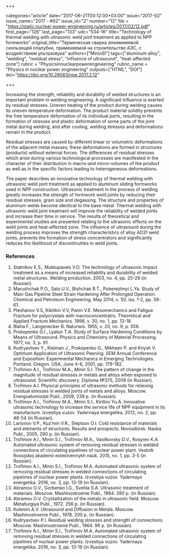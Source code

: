 +++

categories="article"
date="2017-06-21T00:12:00+03:00"
issue="2017-02"
issue_name="2017 - #02"
issue_id="2"
number="12"
file = "https://static.nuclear-power-engineering.ru/articles/2017/02/12.pdf"
first_page="126"
last_page="133"
udc="534-16"
title="Technology of thermal welding with ultrasonic weld joint treatment as applied to NPP formworks"
original_title="Термическая сварка алюминиевой скользящей опалубки, применяемой на строительстве АЭС, с воздействием ультразвука"
authors=["MininSI"]
tags=["aluminum alloy", "welding", "residual stress", "influence of ultrasound", "heat-affected zone"]
rubric = "Physicsinnuclearpowerengineering"
rubric_name = "Physics in nuclear power engineering"
outputs=["HTML", "DOI"]
doi="https://doi.org/10.26583/npe.2017.2.12"

+++

Increasing the strength, reliability and durability of welded structures is an important problem in welding engineering. A significant influence is exerted by residual stresses. Uneven heating of the product during welding causes its uneven temperature deformation. The product material solidity prevents the free temperature deformation of its individual parts, resulting in the formation of stresses and plastic deformation of some parts of the joint metal during welding, and after cooling, welding stresses and deformations remain in the product.

Residual stresses are caused by different linear or volumetric deformations of the adjacent metal masses; these deformations are formed in structures (products) without external forces. The differences of residual stresses which arise during various technological processes are manifested in the character of their distribution in macro-and micro-volumes of the product as well as in the specific factors leading to heterogeneous deformations.

The paper describes an innovative technology of thermal welding with ultrasonic weld joint treatment as applied to aluminum sliding formworks used in NPP construction. Ultrasonic treatment in the process of welding greatly increases the strength of formwork weld joints by reducing their residual stresses, grain size and degassing. The structure and properties of aluminum welds become identical to the base metal. Thermal welding with ultrasonic weld joint treatment will improve the reliability of welded joints and increase their time in service. The results of theoretical and experimental studies are presented relating to the ultrasonic effects on the weld joints and heat-affected zone. The influence of ultrasound during the welding process improves the strength characteristics of alloy AD31 weld joints, prevents the formation of stress concentrators and significantly reduces the likelihood of discontinuities in weld joints.

### References

1. Statnikov E.S., Muktupavels V.O. The technology of ultrasonic impact treatment as a means of increased reliability and durability of welded metal structures. Welding production. 2003, no. 4, pp. 25-29 (in Russian).
2. Marushchak P.O., Salo U.V., Bishchak R.T., Poberezhnyi L.Ya. Study of Main Gas Pipeline Steel Strain Hardening After Prolonged Operation. Chemical and Petroleum Engineering. May 2014, v. 50, iss. 1-2, pp. 58-61.
3. Pleshanov V.S, Kibitkin V.V, Panin V.E. Mesomechanics and Fatigue Fracture for polycrystals with macroconcentratrs. Theoretical and Applied Fracture Mechanics. 1998, v. 30, no. 1, pp. 13-18.
4. Blaha F., Langenecker В. Naturwis. 1955, v. 20, no. 9, p. 556.
5. Prokopenko G.I., Lyatun T.A. Study of Surface Hardening Conditions by Means of Ultrasound. Physics and Chemistry of Material Processing. 1977, no. 3, p. 91.
6. Kudryavtsev Y., Kleiman J., Prokopenko G., Mikheev P. and Knysh V. Optimum Application of Ultrasonic Peening. SEM Annual Conference and Exposition: Experimental Mechanics in Emerging Technologies. Portland. Oregon. USA, June 4-6, 2001, pp. 179-182.
7. Trofimov A.I., Trofimov M.A., Minin S.I. The pattern of change in the magnitude of residual stresses in metals and alloys when exposed to ultrasound. Scientific discovery. Diploma №375, 2009 (in Russian).
8. Trofimov A.I. Physical principles of ultrasonic methods for relieving residual stresses in welded joints of metals and alloys. Moscow. Energoatomizdat Publ., 2009, 239 p. (in Russian).
9. Trofimov A.I., Trofimov M.A., Minin S.I., Kirillov Yu.A. Innovative ultrasonic technology to increase the service life of NPP equipment in its manufacture. Izvestiya vuzov. Yadernaya energetika. 2012, no. 2, pp. 48-54 (in Russian).
10. Larionov V.P., Kuz’min V.R., Sleptsov O.I. Cold resistance of materials and elements of structures. Results and prospects. Novosibirsk. Nauka Publ., 2005, 290 p. (in Russian).
11. Trofimov A.I., Minin S.I., Trofimov M.A., Vasilkovsky D.V., Kosyrev K.A. Automated ultrasonic system of removing residual stresses in welded connections of circulating pipelines of nuclear power plant. Vestnik Rossijskoj akademii estestvennykh nauk. 2015, no. 1, pp. 3-5 (in Russian).
12. Trofimov A.I., Minin S.I., Trofimov M.A. Automated ultrasonic system of removing residual stresses in welded connections of circulating pipelines of nuclear power plants. Izvestiya vuzov. Yadernaya energetika. 2016, no. 3, pp. 13-19 (in Russian).
13. Abramov O.V., Gorbenko I.G., Svehla S.A. Ultrasonic treatment of materials. Moscow. Mashinostroenie Publ., 1984. 280 p. (in Russian).
14. Abramov O.V. Crystallization of the metals in ultrasonic field. Moscow. Metallurgiya Publ., 1972. 256 p. (in Russian).
15. Kulemin A.V. Ultrasound and Diffusion in Metals. Moscow. Mashinostroenie Publ., 1978. 200 p. (in Russian).
16. Kudryavtsev P.I. Residual welding stresses and strength of connections. Moscow. Mashinostroenie Publ., 1964. 96 p. (in Russian).
17. Trofimov A.I., Minin S.I., Trofimov M.A. Automated ultrasonic system of removing residual stresses in welded connections of circulating pipelines of nuclear power plants. Izvestiya vuzov. Yadernaya energetika. 2016, no. 3, pp. 13-19 (in Russian).